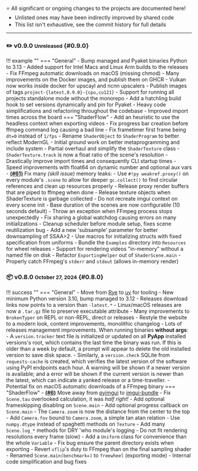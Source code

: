 <style>
    ul {margin-top:    2px !important;}
    li {margin-bottom: 2px !important;}
    p  {margin-bottom: 2px !important;}
</style>

⭐️ All significant or ongoing changes to the projects are documented here!

- Unlisted ones may have been indirectly improved by shared code
- This list isn't exhaustive, see the commit history for full details

<hr>

### ✏️ v0.9.0 <small>Unreleased</small> {#0.9.0}

!!! example ""
    === "General"
        - Bump managed and Pyaket binaries Python to 3.13
        - Added support for Intel Macs and Linux Arm builds to the releases
        - Fix FFmpeg automatic downloads on macOS (missing chmod)
        - Many improvements on the Docker images, and publish them on GHCR
            - Vulkan now works inside docker for upscayl and ncnn upscalers
            - Publish images of tags `project-{latest,0.9.0}-{cpu,cu121}`
        - Support for running all projects standalone mode without the monorepo
        - Add a hatchling build hook to set versions dynamically and pin for Pyaket
        - Heavy code simplifications and refactoring throughout the codebase
        - Improved import times across the board
    === "ShaderFlow"
        - Add an heuristic to use the headless context when exporting videos
        - Fix progress bar creation before ffmpeg command log causing a bad line
        - Fix frametimer first frame being `dt=0` instead of `1/fps`
        - Rename `ShaderObject` to `ShaderProgram` to better reflect ModernGL
        - Initial ground work on better metaprogramming and include system
        - Partial overhaul and simplify the `ShaderTexture` class
        - `ShaderTexture.track` is now a float ratio of the scene's resolution
        - Drastically improve import times and consequently CLI startup times
        - Speed improvements with float64 on dynamic number and optional aux vars
        - [**(#61)**](https://github.com/BrokenSource/DepthFlow/issues/61)  Fix many _(skill issue)_ memory leaks:
            - Use `#!py weakref.proxy()` on every module's `.scene` to allow for deeper `gc.collect()` to find circular references and clean up resources properly
            - Release proxy render buffers that are piped to ffmpeg when done
            - Release texture objects when ShaderTexture is garbage collected
            - Do not recreate imgui context on every scene init
        - Base duration of the scenes are now configurable (10 seconds default)
        - Throw an exception when FFmpeg process stops unexpectedly
        - Fix sharing a global watchdog causing errors on many initializations
        - Cleanup scheduler before module setup, fixes scene reutilization bug
        - Add a new 'subsample' parameter for better downsampling of SSAA>2
        - Use macros for initializing structs with fixed specification from uniforms
        - Bundle the `Examples` directory into `Resources` for wheel releases
        - Support for rendering videos "in-memory" without a named file on disk
        - Refactor `ExportingHelper` out of `ShaderScene.main`
        - Properly catch FFmpeg's `stderr` and `stdout` (allows in-memory render)

<!------------------------------------------------------------------------------------------------->

### 📦 v0.8.0 <small>October 27, 2024</small> {#0.8.0}

!!! success ""
    === "General"
        - Move from [Rye](https://rye.astral.sh/) to [uv](https://astral.sh/) for tooling
        - New minimum Python version 3.10, bump managed to 3.12
        - Releases download links now points to a version than `-latest.*`
        - Linux/macOS releases are now a `.tar.gz` file to preserve executable attribute
        - Many improvements to `BrokenTyper` on REPL or non-REPL, direct or releases
        - Restyle the website to a modern look, content improvements, monolithic changelog
        - Lots of releases management improvements. When running binaries **without args**:
            - A `version.tracker` text file is initialized or updated on all **PyApp** installed versions's root, which contains the last time the binary was run. If this is older than a week by default, a prompt will appear to delete the old installed version to save disk space.
            - Similarly, a `version.check` SQLite from `requests-cache` is created, which verifies the latest version of the software using PyPI endpoints each hour. A warning will be shown if a newer version is available; and a error will be shown if the current version is newer than the latest, which can indicate a yanked release or a time-traveller.
        - Potential fix on macOS automatic downloads of a FFmpeg binary
    === "ShaderFlow"
        - [**(#6)**](https://github.com/BrokenSource/ShaderFlow/issues/6) Move away from [pyimgui](https://pypi.org/project/imgui/) to [imgui-bundle](https://pypi.org/project/imgui-bundle/)
        - Fix `Scene.tau` overlooked calculation, it was _half right!_
        - Add optional frameskipping disabling on `Scene.main`
        - Add optional progress callback on `Scene.main`
        - The `Camera.zoom` is now the distance from the center to the top
        - Add `Camera.fov` bound to `Camera.zoom`, a simple tan atan relation
        - Use `numpy.dtype` instead of spaghetti methods on `Texture`
        - Add many `Scene.log_*` methods for DRY 'who module's logging
        - Do not fit rendering resolutions every frame (slow)
        - Add a `Uniform` class for convenience than the whole `Variable`
        - Fix bug ensure the parent directory exists when exporting
        - Revert `vflip`'s duty to FFmpeg than on the final sampling shader
        - Renamed `Scene.main(benchmark=)` to `freewheel` (exporting mode)
        - Internal code simplification and bug fixes

<!------------------------------------------------------------------------------------------------->

</div>
